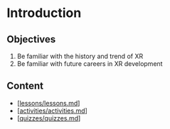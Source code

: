 # Introduction

## Objectives

1. Be familiar with the history and trend of XR
2. Be familiar with future careers in XR development

## Content

- [[lessons/lessons.md]]
- [[activities/activities.md]]
- [[quizzes/quizzes.md]]

[//begin]: # "Autogenerated link references for markdown compatibility"
[lessons/lessons.md]: lessons/lessons.md "Introduction Lessons"
[activities/activities.md]: activities/activities.md "Introduction Activities"
[quizzes/quizzes.md]: quizzes/quizzes.md "Introduction Quizzes"
[//end]: # "Autogenerated link references"